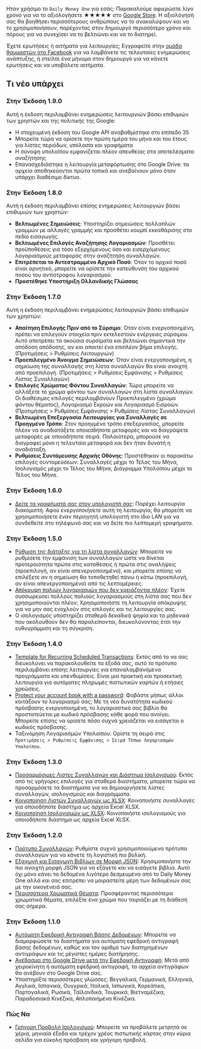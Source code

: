 Ηταν χρήσιμο το `Daily Money One` για εσάς; Παρακαλούμε αφιερώστε λίγο χρόνο για να το αξιολογήσετε ★★★★★ στο [Google Store](https://play.google.com/store/apps/details?id=com.colaorange.dailymoneyone). Η αξιολόγησή σας θα βοηθήσει περισσότερους ανθρώπους να το ανακαλύψουν και να το χρησιμοποιήσουν, παρέχοντας στον δημιουργό περισσότερο χρόνο και πόρους για να συνεχίσει να το βελτιώνει και να το διατηρεί.

Έχετε ερωτήσεις ή αιτήματα για λειτουργίες; Εγγραφείτε στην [ομάδα θαυμαστών στο Facebook](https://www.facebook.com/colaorange.daily.money) για να λαμβάνετε τις τελευταίες ενημερώσεις ανάπτυξης, ή στείλτε ένα μήνυμα στον δημιουργό για να κάνετε ερωτήσεις και να υποβάλετε αιτήματα.

## Τι νέο υπάρχει

### Στην Έκδοση 1.9.0
Αυτή η έκδοση περιλαμβάνει ενημερώσεις λειτουργιών βάσει επιθυμιών των χρηστών και της πολιτικής της Google:
* Η στοχευμένη έκδοση του Google API αναβαθμίστηκε στο επίπεδο 35  
* Μπορείτε τώρα να ορίσετε την πρώτη ημέρα του μήνα και του έτους για λίστες περιόδων, υπόλοιπα και γραφήματα  
* Η σύνοψη υπολοίπου εμφανίζεται πλέον απευθείας στα αποτελέσματα αναζήτησης  
* Επανασχεδιάστηκε η λειτουργία μεταφόρτωσης στο Google Drive: τα αρχεία αποθηκεύονται πρώτα τοπικά και ανεβαίνουν μόνο όταν υπάρχει διαθέσιμο δίκτυο.

### Στην Έκδοση 1.8.0
Αυτή η έκδοση περιλαμβάνει επίσης ενημερώσεις λειτουργιών βάσει επιθυμιών των χρηστών:
* **Βελτιωμένες Σημειώσεις**: Υποστηρίζει σημειώσεις πολλαπλών γραμμών με αλλαγές γραμμής και προσθέτει κουμπί εκκαθάρισης στο πεδίο εισαγωγής.
* **Βελτιωμένες Επιλογές Αναζήτησης Λογαριασμών**: Προσθέτει προϋποθέσεις για τόσο εξερχόμενους όσο και εισερχόμενους λογαριασμούς μεταφοράς στην αναζήτηση συναλλαγών.
* **Επιτρέπεται το Αντεστραμμένο Αρχικό Ποσό**: Όταν το αρχικό ποσό είναι αρνητικό, μπορείτε να ορίσετε την κατεύθυνση του αρχικού ποσού του αντίστροφου λογαριασμού.
* **Προστέθηκε Υποστήριξη Ολλανδικής Γλώσσας**

### Στην Έκδοση 1.7.0
Αυτή η έκδοση περιλαμβάνει ενημερώσεις λειτουργιών βάσει επιθυμιών των χρηστών:  
* **Απαίτηση Επιλογής Πριν από το Σύρσιμο**: Όταν είναι ενεργοποιημένη, πρέπει να επιλεγούν στοιχεία πριν εκτελεστούν ενέργειες σύρσιμου. Αυτό αποτρέπει τα ακούσια συρσίματα και βελτιώνει σημαντικά την απόδοση απόδοσης, αν και απαιτεί ένα επιπλέον βήμα επιλογής. (Προτιμήσεις > Ρυθμίσεις Λειτουργιών)  
* **Προεπιλεγμένο Άνοιγμα Σημειώσεων**: Όταν είναι ενεργοποιημένη, η σημείωση της συναλλαγής στη λίστα συναλλαγών θα είναι ανοιχτή από προεπιλογή. (Προτιμήσεις > Ρυθμίσεις Εμφάνισης > Ρυθμίσεις Λίστας Συναλλαγών)  
* **Επιλογές Χρώματος Φόντου Συναλλαγών**: Τώρα μπορείτε να αλλάξετε το χρώμα φόντου των συναλλαγών στη λίστα συναλλαγών. Οι διαθέσιμες επιλογές περιλαμβάνουν Προεπιλεγμένο (χρώμα φόντου θέματος), Λογαριασμό Εκροών και Λογαριασμό Εισροών. (Προτιμήσεις > Ρυθμίσεις Εμφάνισης > Ρυθμίσεις Λίστας Συναλλαγών)  
* **Βελτιωμένη Επεξεργασία Λειτουργίας για Συναλλαγές σε Προηγμένο Τρόπο**: Στον προηγμένο τρόπο επεξεργασίας, μπορείτε πλέον να αναδιατάξετε οποιεσδήποτε μεταφορές και να διαγράψετε μεταφορές με οποιαδήποτε σειρά. Παλαιότερα, μπορούσε να διαγραφεί μόνο η τελευταία μεταφορά και δεν ήταν δυνατή η αναδιάταξη.  
* **Ρυθμίσεις Συντόμευσης Αρχικής Οθόνης**: Προστέθηκαν οι παρακάτω επιλογές συντομεύσεων: Συναλλαγές μέχρι το Τέλος του Μήνα, Ισολογισμός μέχρι το Τέλος του Μήνα, Διάγραμμα Υπολοίπου μέχρι το Τέλος του Μήνα.  

### Στην Έκδοση 1.6.0
* [Δείτε τα γραφήματά σας στον υπολογιστή σας](https://youtu.be/Ag8cqg9gzi0): Παρέχει λειτουργία διακομιστή. Αφού ενεργοποιήσετε αυτή τη λειτουργία, θα μπορείτε να χρησιμοποιήσετε έναν περιηγητή υπολογιστή στο ίδιο LAN για να συνδεθείτε στο τηλέφωνό σας και να δείτε πιο λεπτομερή γραφήματα.

### Στην Έκδοση 1.5.0
* [Ρύθμιση της διάταξης για τη λίστα συναλλαγών](https://youtu.be/TzQj2pY6sWs): Μπορείτε να ρυθμίσετε την εμφάνιση των συναλλαγών ώστε να δίνεται προτεραιότητα πρώτα στις καταθέσεις ή πρώτα στις αναλήψεις (προεπιλογή, αν είναι απενεργοποιημένο), και μπορείτε επίσης να επιλέξετε αν η σημείωση θα τοποθετηθεί πάνω ή κάτω (προεπιλογή, αν είναι απενεργοποιημένο) από τις λεπτομέρειες.
* [Απόκρυψη παλιών λογαριασμών που δεν χρειάζονται πλέον](https://youtu.be/nKq7Mh_2nQA): Έχετε συσσωρεύσει πολλούς παλιούς λογαριασμούς στη λίστα σας που δεν χρησιμοποιούνται πλέον; Χρησιμοποιήστε τη λειτουργία απόκρυψης για να μην σας ενοχλούν στις επιλογές και τις λειτουργίες σας.
* Ο ισολογισμός υποστηρίζει σταθερά δεκαδικά ψηφία και τα μηδενικά που ακολουθούν δεν θα παραλείπονται, διευκολύνοντας έτσι την ευθυγράμμιση και τη σύγκριση.

### Στην Έκδοση 1.4.0
* [Template for Recurring Scheduled Transactions](https://youtu.be/TzQj2pY6sWs): Εκτός από το να σας διευκολύνει να παρακολουθείτε τα έξοδά σας, αυτό το πρότυπο περιλαμβάνει επίσης λειτουργίες για επαναλαμβανόμενα προγράμματα και υπενθυμίσεις. Είναι μια πρακτική και προσεκτική λειτουργία για αυτόματες πληρωμές πιστωτικών καρτών ή ετήσιες χρεώσεις.
* [Protect your account book with a password](https://youtu.be/peoYqNG_4pk): Φοβάστε μήπως άλλοι κοιτάξουν το λογαριασμό σας; Με τη νέα δυνατότητα κωδικού πρόσβασης ενεργοποιημένη, το λογαριαστικό σας βιβλίο θα προστατεύεται με κωδικό πρόσβασης κάθε φορά που ανοίγει. Μπορείτε επίσης να ορίσετε πόσο συχνά χρειάζεται να εισάγεται ο κωδικός πρόσβασης.
* Ταξινόμηση Λογαριασμών Υπολοίπου: Ορίστε τη σειρά στις `Προτιμήσεις > Ρυθμίσεις Εμφάνισης > Σειρά Τύπων Λογαριασμών Υπολοίπου`.

### Στην Έκδοση 1.3.0
* [Προσαρμόσιμες Λίστες Συναλλαγών και Διάστημα Ισολογισμού](https://youtu.be/O7EcLN82qIU): Εκτός από τις γρήγορες επιλογές για σταθερά διαστήματα, μπορείτε τώρα να προσαρμόσετε τα διαστήματα για να δημιουργήσετε λίστες συναλλαγών, ισολογισμούς και διαγράμματα.
* [Κοινοποίηση Λιστών Συναλλαγών ως XLSX](https://youtu.be/Bf7j39fsCSc): Κοινοποιήστε συναλλαγές για οποιοδήποτε διάστημα ως αρχεία Excel XLSX.
* [Κοινοποίηση Ισολογισμών ως XLSX](https://youtu.be/kpxJxNsButA): Κοινοποιήστε ισολογισμούς για οποιοδήποτε διάστημα ως αρχεία Excel XLSX.

### Στην Έκδοση 1.2.0
* [Πρότυπο Συναλλαγών](https://youtu.be/CtfJ5BecZfY): Ρυθμίστε συχνά χρησιμοποιούμενα πρότυπα συναλλαγών για να κάνετε τη λογιστική πιο βολική.
* [Εξαγωγή και Εισαγωγή Βιβλίων σε Μορφή JSON](https://youtu.be/bHGEH7zcj78): Χρησιμοποιήστε την πιο ανοιχτή μορφή JSON για να εξάγετε και να εισάγετε βιβλία. Αυτό όχι μόνο κάνει τα δεδομένα λιγότερο δεσμευμένα από το Daily Money One αλλά και σας επιτρέπει να μοιραστείτε μέρη των δεδομένων σας με την οικογένειά σας.
* [Περισσότερα Χρωματικά Θέματα](https://youtu.be/3Yw7m2AOvfc): Προσφέροντας περισσότερα χρωματικά θέματα, επιλέξτε ένα χρώμα που ταιριάζει με τη διάθεσή σας σήμερα.

### Στην Έκδοση 1.1.0
* [Αυτόματη Εφεδρική Αντιγραφή Βάσης Δεδομένων](https://youtube.com/shorts/dWePWDncx0k): Μπορείτε να διαμορφώσετε τα διαστήματα για αυτόματη εφεδρική αντιγραφή βάσης δεδομένων, καθώς και τον αριθμό των διατηρημένων αντιγράφων και τις μέγιστες ημέρες διατήρησης.
* [Ανέβασμα στο Google Drive μετά την Εφεδρική Αντιγραφή](https://youtu.be/hOJdtKElLuw): Μετά από χειροκίνητη ή αυτόματη εφεδρική αντιγραφή, τα αρχεία αντιγράφων θα ανέβουν στο Google Drive σας.
* Υποστηρίξτε περισσότερες γλώσσες: Βεγγαλικά, Γερμανικά, Ελληνικά, Αγγλικά, Ισπανικά, Ουγγρικά, Ιταλικά, Ιαπωνικά, Κορεάτικα, Πορτογαλικά, Ρωσικά, Ταϊλανδικά, Τουρκικά, Βιετναμέζικα, Παραδοσιακά Κινέζικα, Απλοποιημένα Κινέζικα.

### Πώς Να
 * [Γρήγορη Προβολή Ισολογισμού](https://youtu.be/66tJxSrI_vQ): Μπορείτε να προβάλετε μετρητά σε χέρια, μηνιαία έξοδα και τρέχον χρέος πιστωτικής κάρτας στην κύρια σελίδα για εύκολη πρόσβαση και γρήγορη προβολή.
 